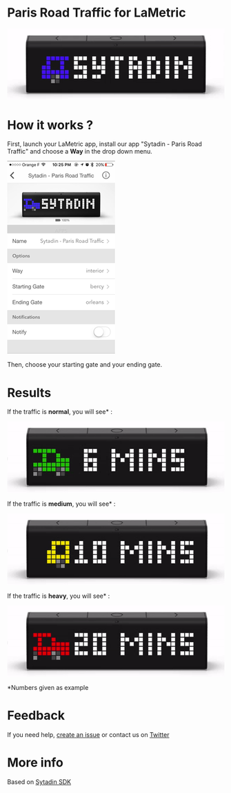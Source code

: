 # Paris Road Traffic for LaMetric

![LaMetric Sytadin Index](https://raw.githubusercontent.com/pgrimaud/lametric-sytadin/master/images/sytadin.gif)

# How it works ?
First, launch your LaMetric app, install our app "Sytadin - Paris Road Traffic" and choose a **Way** in the drop down menu.

![LaMetric Sytadin App](https://raw.githubusercontent.com/pgrimaud/lametric-sytadin/master/images/app.png)

Then, choose your starting gate and your ending gate.

# Results

If the traffic is **normal**, you will see* : 

![LaMetric Light Traffic](https://raw.githubusercontent.com/pgrimaud/lametric-sytadin/master/images/light.gif)

If the traffic is **medium**, you will see* : 

![LaMetric Medium Traffic](https://raw.githubusercontent.com/pgrimaud/lametric-sytadin/master/images/medium.gif)

If the traffic is **heavy**, you will see* : 

![LaMetric Heavy Traffic](https://raw.githubusercontent.com/pgrimaud/lametric-sytadin/master/images/heavy.gif)

*Numbers given as example 

# Feedback

If you need help, [create an issue](https://github.com/pgrimaud/lametric-sytadin/issues) or contact us on [Twitter](http://twitter.com/nilzenx)

# More info

Based on [Sytadin SDK](https://github.com/pgrimaud/sytadin)